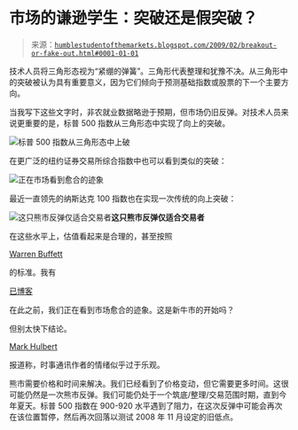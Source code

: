 <!--yml

类别：未分类

日期：2024-05-18 00:58:50

-->

# 市场的谦逊学生：突破还是假突破？

> 来源：[`humblestudentofthemarkets.blogspot.com/2009/02/breakout-or-fake-out.html#0001-01-01`](https://humblestudentofthemarkets.blogspot.com/2009/02/breakout-or-fake-out.html#0001-01-01)

技术人员将三角形态视为“紧绷的弹簧”。三角形代表整理和犹豫不决。从三角形中的突破被认为具有重要意义，因为它们倾向于预测基础指数或股票的下一个主要方向。

当我写下这些文字时，非农就业数据略逊于预期，但市场仍旧反弹。对技术人员来说更重要的是，标普 500 指数从三角形态中实现了向上的突破。

![标普 500 指数从三角形态中上破](https://blogger.googleusercontent.com/img/b/R29vZ2xl/AVvXsEiOHat1SJ0mtq3H1t5WDv4o3EdB049uHs3FmJuR7Vi2YxLuxOv4BPPJFyBswEHtWkQAIDDlC4xd8RdZK2a4qyrA5BAzFkDzwB7pw0Ex51_mWNf2bp6bVRuHHrdpPFb4veC7dJO9y-8x49R9/s1600-h/SPX.JPG)

在更广泛的纽约证券交易所综合指数中也可以看到类似的突破：

![正在市场看到愈合的迹象](https://blogger.googleusercontent.com/img/b/R29vZ2xl/AVvXsEhjhRZpsJ5AcwY8SjKFw_y17EuA7197Ofsn7E9QTvJ4Bv6Ikglv3PExirePbFoyi6hgvysWAUmsVH6CRuiSd4lR3_BYe0Nl6j4So6WEgJllBD1cBsnE_WOpxiUwW2KckD5JVo_rBmi5QDCk/s1600-h/NYA.JPG)

最近一直领先的纳斯达克 100 指数也在实现一次传统的向上突破：

![这只熊市反弹仅适合交易者](https://blogger.googleusercontent.com/img/b/R29vZ2xl/AVvXsEgvYix_9SVKbgJhWOVDQnX7xMPDJ4Us4mgG328WrMb8CckXtb17n1uLxIixGU7XISKMpgekFdsXlGUjI50E1wK1Z4I84ay2h9gjbzSUR0U8ZsU0BjiuK3o5XTTPz6szeFYIPu20kThDFg_X/s1600-h/NDX.JPG)**这只熊市反弹仅适合交易者**

在这些水平上，估值看起来是合理的，甚至按照

[Warren Buffett](http://money.cnn.com/2009/02/04/magazines/fortune/buffett_metric.fortune/index.htm)

的标准。我有

[已博客](http://humblestudentofthemarkets.blogspot.com/2009/02/dont-panic-real-time-data-points-to.html)

在此之前，我们正在看到市场愈合的迹象。这是新牛市的开始吗？

但别太快下结论。

[Mark Hulbert](http://www.marketwatch.com/news/story/Still-eagerness-call-bottom/story.aspx?guid=%7B38CD6BFF%2D6D06%2D4EDC%2DBDE0%2DF46556A0B041%7D)

报道称，时事通讯作者的情绪似乎过于乐观。

熊市需要价格和时间来解决。我们已经看到了价格变动，但它需要更多时间。这很可能仍然是一次熊市反弹。我们可能仍处于一个筑底/整理/交易范围时期，直到今年夏天。标普 500 指数在 900-920 水平遇到了阻力，在这次反弹中可能会再次在该位置暂停，然后再次回落以测试 2008 年 11 月设定的旧低点。
